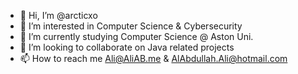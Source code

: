 - 👋 Hi, I’m @arcticxo
- 👀 I’m interested in Computer Science & Cybersecurity
- 🌱 I’m currently studying Computer Science @ Aston Uni.
- 💞️ I’m looking to collaborate on Java related projects
- 📫 How to reach me Ali@AliAB.me & AlAbdullah.Ali@hotmail.com

<!---
arcticxo/arcticxo is a ✨ special ✨ repository because its `README.md` (this file) appears on your GitHub profile.
You can click the Preview link to take a look at your changes.
--->
